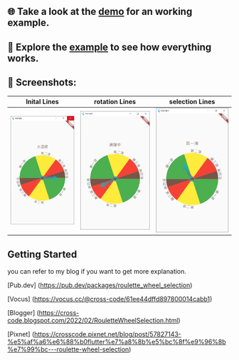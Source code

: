 ## 🌐️ Take a look at the [demo] for an working example.

## 🔬️ Explore the [example] to see how everything works.

## 📸️ Screenshots:

|     Inital Lines      |     rotation Lines      |     selection Lines      |
| :----------------------: | :-------------------: | :---------------------: |
| ![Screenshot][initial] | ![Screenshot][rotation] | ![Screenshot][selection] |


## Getting Started

you can refer to my blog if you want to get more explanation.
 
[Pub.dev] (https://pub.dev/packages/roulette_wheel_selection)

[Vocus] (https://vocus.cc/@cross-code/61ee44dffd897800014cabb1)

[Blogger] (https://cross-code.blogspot.com/2022/02/RouletteWheelSelection.html)

[Pixnet] (https://crosscode.pixnet.net/blog/post/57827143-%e5%af%a6%e6%88%b0flutter%e7%a8%8b%e5%bc%8f%e9%96%8b%e7%99%bc---roulette-wheel-selection)


[demo]: https://github.com/crosscode-software/roulette_wheel_selection
[example]: https://github.com/crosscode-software/roulette_wheel_selection/tree/main/example

[initial]: /.github/assets/initial_status.png
[rotation]: /.github/assets/rotation_status.png
[selection]: /.github/assets/selection_status.png
